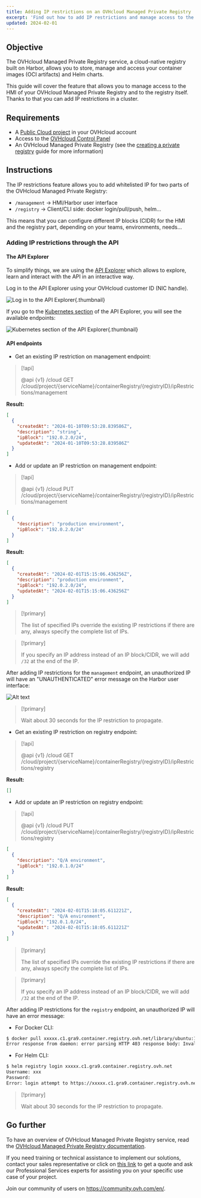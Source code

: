 ```yaml
---
title: Adding IP restrictions on an OVHcloud Managed Private Registry
excerpt: 'Find out how to add IP restrictions and manage access to the HMI/API & registry of an OVHcloud Managed Private Registry'
updated: 2024-02-01
---
```


## Objective

The OVHcloud Managed Private Registry service, a cloud-native registry built on Harbor, allows you to store, manage and access your container images (OCI artifacts) and Helm charts.

This guide will cover the feature that allows you to manage access to the HMI of your OVHcloud Managed Private Registry and to the registry itself. Thanks to that you can add IP restrictions in a cluster.

## Requirements

- A [Public Cloud project](https://www.ovhcloud.com/en-au/public-cloud/) in your OVHcloud account
- Access to the [OVHcloud Control Panel](https://ca.ovh.com/auth/?action=gotomanager&from=https://www.ovh.com.au/&ovhSubsidiary=au)
- An OVHcloud Managed Private Registry (see the [creating a private registry](/pages/public_cloud/containers_orchestration/managed_private_registry/creating-a-private-registry) guide for more information)

## Instructions

The IP restrictions feature allows you to add whitelisted IP for two parts of the OVHcloud Managed Private Registry:

- `/management` -> HMI/Harbor user interface
- `/registry` -> Client/CLI side: docker login/pull/push, helm...

This means that you can configure different IP blocks (CIDR) for the HMI and the registry part, depending on your teams, environments, needs...

### Adding IP restrictions through the API

#### The API Explorer

To simplify things, we are using the [API Explorer](https://api.ovh.com/) which allows to explore, learn and interact with the API in an interactive way.

Log in to the API Explorer using your OVHcloud customer ID (NIC handle).

![Log in to the API Explorer](images/kubernetes-quickstart-api-ovh-com-001.png){.thumbnail}

If you go to the [Kubernetes section](https://api.ovh.com/console/#/cloud/project/%7bservicename%7d/kube~get) of the API Explorer, you will see the available endpoints:

![Kubernetes section of the API Explorer](images/kubernetes-quickstart-api-ovh-com-002.png){.thumbnail}

#### API endpoints

- Get an existing IP restriction on management endpoint:

> [!api]
>
> @api {v1} /cloud GET /cloud/project/{serviceName}/containerRegistry/{registryID}/ipRestrictions/management
>

**Result:**

```json
[
  {
    "createdAt": "2024-01-10T09:53:28.839586Z",
    "description": "string",
    "ipBlock": "192.0.2.0/24",
    "updatedAt": "2024-01-10T09:53:28.839586Z"
  }
]
```

- Add or update an IP restriction on management endpoint:

> [!api]
>
> @api {v1} /cloud PUT /cloud/project/{serviceName}/containerRegistry/{registryID}/ipRestrictions/management
>

```json
[
  {
    "description": "production environment",
    "ipBlock": "192.0.2.0/24"
  }
]
```

**Result:**

```json
[
  {
    "createdAt": "2024-02-01T15:15:06.436256Z",
    "description": "production environment",
    "ipBlock": "192.0.2.0/24",
    "updatedAt": "2024-02-01T15:15:06.436256Z"
  }
]
```

> [!primary]
>
> The list of specified IPs override the existing IP restrictions if there are any, always specify the complete list of IPs.
>

> [!primary]
>
> If you specify an IP address instead of an IP block/CIDR, we will add `/32` at the end of the IP.
>

After adding IP restrictions for the `management` endpoint, an unauthorized IP will have an "UNAUTHENTICATED" error message on the Harbor user interface:

![Alt text](images/unauthenticated-hmi.png)

> [!primary]
>
> Wait about 30 seconds for the IP restriction to propagate.
>

- Get an existing IP restriction on registry endpoint:

> [!api]
>
> @api {v1} /cloud GET /cloud/project/{serviceName}/containerRegistry/{registryID}/ipRestrictions/registry
>

**Result:**

```json
[]
```

- Add or update an IP restriction on registry endpoint:

> [!api]
>
> @api {v1} /cloud PUT /cloud/project/{serviceName}/containerRegistry/{registryID}/ipRestrictions/registry
>

```json
[
  {
    "description": "Q/A environment",
    "ipBlock": "192.0.1.0/24"
  }
]
```

**Result:**

```json
[
  {
    "createdAt": "2024-02-01T15:18:05.611221Z",
    "description": "Q/A environment",
    "ipBlock": "192.0.1.0/24",
    "updatedAt": "2024-02-01T15:18:05.611221Z"
  }
]
```

> [!primary]
>
> The list of specified IPs override the existing IP restrictions if there are any, always specify the complete list of IPs.
>

> [!primary]
>
> If you specify an IP address instead of an IP block/CIDR, we will add `/32` at the end of the IP.
>

After adding IP restrictions for the `registry` endpoint, an unauthorized IP will have an error message:

- For Docker CLI:

```bash
$ docker pull xxxxx.c1.gra9.container.registry.ovh.net/library/ubuntu:10.04
Error response from daemon: error parsing HTTP 403 response body: Invalid character '<' looking for begining of value...
```

- For Helm CLI:

```bash
$ helm registry login xxxxx.c1.gra9.container.registry.ovh.net
Username: xxx
Password:
Error: login attempt to https://xxxxx.c1.gra9.container.registry.ovh.net/v2/ failed with status: 403 Forbidden
```

> [!primary]
>
> Wait about 30 seconds for the IP restriction to propagate.
>

## Go further

To have an overview of OVHcloud Managed Private Registry service, read the [OVHcloud Managed Private Registry documentation](/products/public-cloud-containers-orchestration-managed-private-registry).

If you need training or technical assistance to implement our solutions, contact your sales representative or click on [this link](https://www.ovhcloud.com/en-au/professional-services/) to get a quote and ask our Professional Services experts for assisting you on your specific use case of your project.

Join our community of users on <https://community.ovh.com/en/>.
